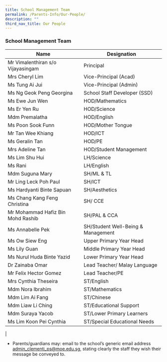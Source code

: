 ```yaml
---
title: School Management Team
permalink: /Parents-Info/Our-People/
description: ""
third_nav_title: Our People
---
```

### School Management Team

| Name | Designation | 
|---|---|
| Mr Vimalenthiran s/o Vijayasingam | Principal | |
| Mrs Cheryl Lim | Vice-Principal (Acad) | ,  |
| Ms Tung Ai Jui  | Vice-Principal (Admin)  | 
| Ms Ng Geok Peng Georgina | School Staff Developer (SSD) |   |
| Ms Ewe Jun Wen | HOD/Mathematics  |   |
| Ms Er Yen Ru | HOD/Science |   |
| Mdm Premalatha | HOD/English |   |
| Ms Poon Sook Funn | HOD/Mother Tongue |   |
| Mr Tan Wee Khiang | HOD/ICT |   |
| Ms Geralin Tan | HOD/PE |   |
| Mrs Adeline Tan | HOD/Student Management |   |
| Ms Lim Shu Hui  | LH/Science  |   |
| Ms Rani  | LH/English  |   |
| Mdm Suguna Mary | SH/ML & TL |   |
| Mr Ling Leck Poh Paul | SH/ICT |   |
| Ms Hardyanti Binte Sapuan | SH/Aesthetics |   |
| Ms Chang Kang Feng Christina | SH/ CCE  |   |
| Mr Mohammad Hafiz Bin Mohd Rashib | SH/PAL & CCA |   |
| Ms Annabelle Pek | SH/Student Well-Being & Management |   |
| Ms Ow Siew Eng | Upper Primary Year Head |   |
| Ms Lily Guan | Middle Primary Year Head |   |
| Ms Nurul Huda Binte Yazid | Lower Primary Year Head |   |
| Dr Zainaba Omar | Lead Teacher/ Malay Language  |   |
| Mr Felix Hector Gomez | Lead Teacher/PE |   |
| Mrs Cynthia Theseira | ST/English |   |
| Mdm Nora Ibrahim | ST/Mathematics |   |
| Mdm Lim Ai Fang | ST/Chinese |   |
| Mdm Liaw Li Ching | ST/Educational Support |   |
| Mdm Suraya Yacob | ST/Lower Primary Learners |   |
| Ms Lim Koon Pei Cynthia  | ST/Special Educational Needs | 
|

* Parents/guardians may: email to the school’s generic email address [admin_clementi_ps@moe.edu.sg](admin_clementi_ps@moe.edu.sg), stating clearly the staff they wish their message be conveyed to.
